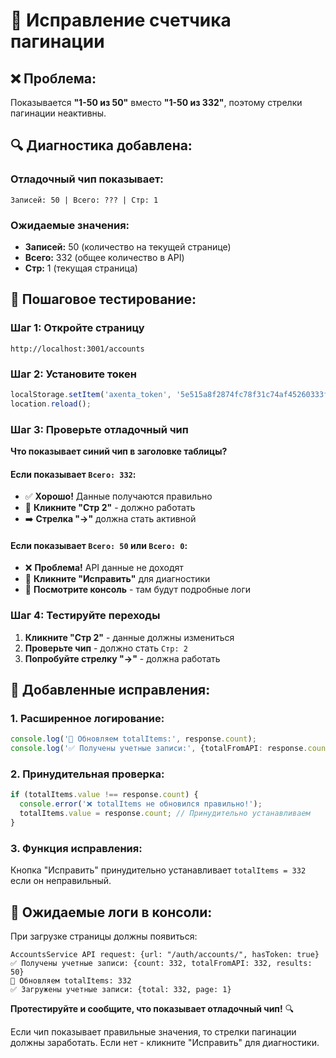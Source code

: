 # 🔢 Исправление счетчика пагинации

## ❌ Проблема:
Показывается **"1-50 из 50"** вместо **"1-50 из 332"**, поэтому стрелки пагинации неактивны.

## 🔍 Диагностика добавлена:

### **Отладочный чип показывает:**
```
Записей: 50 | Всего: ??? | Стр: 1
```

### **Ожидаемые значения:**
- **Записей:** 50 (количество на текущей странице)
- **Всего:** 332 (общее количество в API)
- **Стр:** 1 (текущая страница)

## 🧪 Пошаговое тестирование:

### **Шаг 1: Откройте страницу**
```
http://localhost:3001/accounts
```

### **Шаг 2: Установите токен**
```javascript
localStorage.setItem('axenta_token', '5e515a8f2874fc78f31c74af45260333f2c84c35');
location.reload();
```

### **Шаг 3: Проверьте отладочный чип**
**Что показывает синий чип в заголовке таблицы?**

#### **Если показывает `Всего: 332`:**
- ✅ **Хорошо!** Данные получаются правильно
- 🧪 **Кликните "Стр 2"** - должно работать
- ➡️ **Стрелка "→"** должна стать активной

#### **Если показывает `Всего: 50` или `Всего: 0`:**
- ❌ **Проблема!** API данные не доходят
- 🔧 **Кликните "Исправить"** для диагностики
- 📝 **Посмотрите консоль** - там будут подробные логи

### **Шаг 4: Тестируйте переходы**
1. **Кликните "Стр 2"** - данные должны измениться
2. **Проверьте чип** - должно стать `Стр: 2`
3. **Попробуйте стрелку "→"** - должна работать

## 🔧 Добавленные исправления:

### **1. Расширенное логирование:**
```typescript
console.log('🔢 Обновляем totalItems:', response.count);
console.log('✅ Получены учетные записи:', {totalFromAPI: response.count});
```

### **2. Принудительная проверка:**
```typescript
if (totalItems.value !== response.count) {
  console.error('❌ totalItems не обновился правильно!');
  totalItems.value = response.count; // Принудительно устанавливаем
}
```

### **3. Функция исправления:**
Кнопка "Исправить" принудительно устанавливает `totalItems = 332` если он неправильный.

## 🎯 Ожидаемые логи в консоли:

При загрузке страницы должны появиться:
```
AccountsService API request: {url: "/auth/accounts/", hasToken: true}
✅ Получены учетные записи: {count: 332, totalFromAPI: 332, results: 50}
🔢 Обновляем totalItems: 332
✅ Загружены учетные записи: {total: 332, page: 1}
```

**Протестируйте и сообщите, что показывает отладочный чип!** 🔍

Если чип показывает правильные значения, то стрелки пагинации должны заработать. Если нет - кликните "Исправить" для диагностики.
